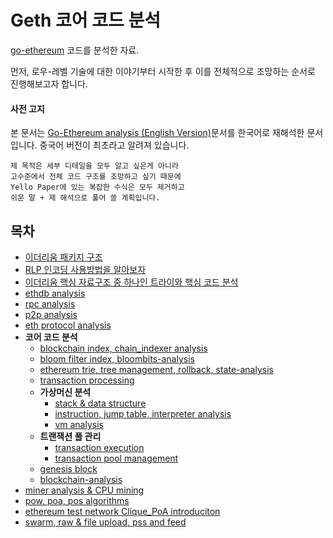 # Geth 코어 코드 분석

[go-ethereum](https://github.com/ethereum/go-ethereum) 코드를 분석한 자료.

먼저, 로우-레벨 기술에 대한 이야기부터 시작한 후 이를 전체적으로 조망하는 순서로 진행해보고자 합니다.

#### 사전 고지
본 문서는 [Go-Ethereum analysis (English Version)](https://github.com/agiletechvn/go-ethereum-code-analysis)문서를 한국어로 재해석한 문서입니다. 중국어 버전이 최초라고 알려져 있습니다.

```
제 목적은 세부 디테일을 모두 알고 싶은게 아니라 
고수준에서 전체 코드 구조를 조망하고 싶기 때문에 
Yello Paper에 있는 복잡한 수식은 모두 제거하고 
쉬운 말 + 제 해석으로 풀어 쓸 계획입니다.
```

## 목차

- [이더리움 패키지 구조](/go-ethereum-code-analysis.md)
- [RLP 인코딩 사용방법을 알아보자](/rlp-analysis.md)
- [이더리움 핵심 자료구조 중 하나인 트라이와 핵심 코드 분석](/trie-analysis.md)
- [ethdb analysis](/ethdb-analysis.md)
- [rpc analysis](/rpc-analysis.md)
- [p2p analysis](/p2p-analysis.md)
- [eth protocol analysis](/eth-analysis.md)
- **코어 코드 분석**
  - [blockchain index, chain_indexer analysis](/core-chain_indexer-analysis.md)
  - [bloom filter index, bloombits-analysis](/core-bloombits-analysis.md)
  - [ethereum trie, tree management, rollback, state-analysis](/core-state-analysis.md)
  - [transaction processing](/core-state-process-analysis.md)
  - **가상머신 분석**
    - [stack & data structure](/core-vm-stack-memory-analysis.md)
    - [instruction, jump table, interpreter analysis](/core-vm-jumptable-instruction.md)
    - [vm analysis](/core-vm-analysis.md)
  - **트랜잭션 풀 관리**
    - [transaction execution](/core-txlist-data-structure-analysis.md)
    - [transaction pool management](/core-txpool-analysis.md)
  - [genesis block](/core-genesis-analysis.md)
  - [blockchain-analysis](/core-blockchain-analysis.md)
- [miner analysis & CPU mining](/miner-analysis-CPU-mining.md)
- [pow, poa, pos algorithms](/pow-analysis.md)
- [ethereum test network Clique_PoA introduciton](/ethereum-Clique_PoA-introduction.md)
- [swarm, raw & file upload, pss and feed](/ethereum-swarm-introduction.md)
